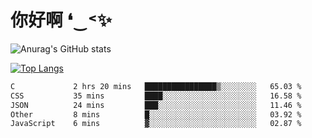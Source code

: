 # 你好啊 ❛‿˂✨

![Anurag's GitHub stats](https://github-readme-stats.vercel.app/api?username=ZombieFly&count_private=true&show_icons=true)

[![Top Langs](https://github-readme-stats.vercel.app/api/top-langs/?username=ZombieFly&layout=compact&count_private=true&hide=Ruby,makefile)](https://github.com/anuraghazra/github-readme-stats)

<!--START_SECTION:waka-->

```txt
C             2 hrs 20 mins   ████████████████▒░░░░░░░░   65.03 %
CSS           35 mins         ████░░░░░░░░░░░░░░░░░░░░░   16.58 %
JSON          24 mins         ███░░░░░░░░░░░░░░░░░░░░░░   11.46 %
Other         8 mins          █░░░░░░░░░░░░░░░░░░░░░░░░   03.92 %
JavaScript    6 mins          ▓░░░░░░░░░░░░░░░░░░░░░░░░   02.87 %
```

<!--END_SECTION:waka-->
